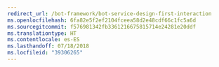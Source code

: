 ```yaml
---
redirect_url: /bot-framework/bot-service-design-first-interaction
ms.openlocfilehash: 6fa82e5f2ef2104fceea58d2e48cdf66c1fc5a6d
ms.sourcegitcommit: f576981342fb3361216675815714e24281e20ddf
ms.translationtype: HT
ms.contentlocale: es-ES
ms.lasthandoff: 07/18/2018
ms.locfileid: "39306265"
---
```


